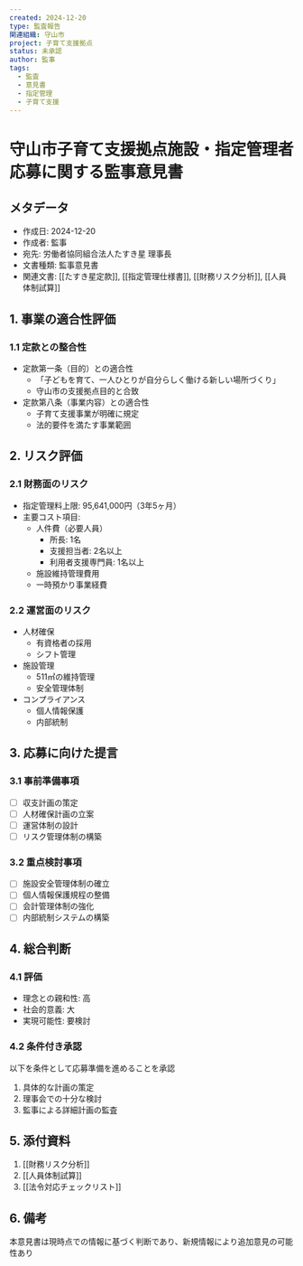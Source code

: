 ```yaml
---
created: 2024-12-20
type: 監査報告
関連組織: 守山市
project: 子育て支援拠点
status: 未承認
author: 監事
tags: 
  - 監査
  - 意見書
  - 指定管理
  - 子育て支援
---
```


# 守山市子育て支援拠点施設・指定管理者応募に関する監事意見書

## メタデータ
- 作成日: 2024-12-20
- 作成者: 監事
- 宛先: 労働者協同組合法人たすき星 理事長
- 文書種類: 監事意見書
- 関連文書: [[たすき星定款]], [[指定管理仕様書]], [[財務リスク分析]], [[人員体制試算]]

## 1. 事業の適合性評価

### 1.1 定款との整合性
- 定款第一条（目的）との適合性
	- 「子どもを育て、一人ひとりが自分らしく働ける新しい場所づくり」
	- 守山市の支援拠点目的と合致
- 定款第八条（事業内容）との適合性
	- 子育て支援事業が明確に規定
	- 法的要件を満たす事業範囲

## 2. リスク評価

### 2.1 財務面のリスク
- 指定管理料上限: 95,641,000円（3年5ヶ月）
- 主要コスト項目:
	- 人件費（必要人員）
		- 所長: 1名
		- 支援担当者: 2名以上
		- 利用者支援専門員: 1名以上
	- 施設維持管理費用
	- 一時預かり事業経費

### 2.2 運営面のリスク
- 人材確保
	- 有資格者の採用
	- シフト管理
- 施設管理
	- 511㎡の維持管理
	- 安全管理体制
- コンプライアンス
	- 個人情報保護
	- 内部統制

## 3. 応募に向けた提言

### 3.1 事前準備事項
- [ ] 収支計画の策定
- [ ] 人材確保計画の立案
- [ ] 運営体制の設計
- [ ] リスク管理体制の構築

### 3.2 重点検討事項
- [ ] 施設安全管理体制の確立
- [ ] 個人情報保護規程の整備
- [ ] 会計管理体制の強化
- [ ] 内部統制システムの構築

## 4. 総合判断

### 4.1 評価
- 理念との親和性: 高
- 社会的意義: 大
- 実現可能性: 要検討

### 4.2 条件付き承認
以下を条件として応募準備を進めることを承認
1. 具体的な計画の策定
2. 理事会での十分な検討
3. 監事による詳細計画の監査

## 5. 添付資料
1. [[財務リスク分析]]
2. [[人員体制試算]]
3. [[法令対応チェックリスト]]

## 6. 備考
本意見書は現時点での情報に基づく判断であり、新規情報により追加意見の可能性あり